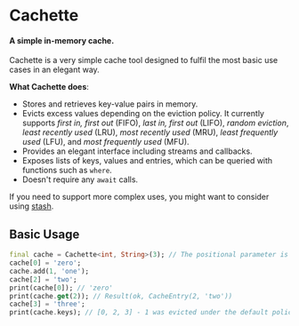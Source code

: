 # Cachette
#### A simple in-memory cache.

Cachette is a very simple cache tool designed to fulfil the most basic use cases in an elegant way.

**What Cachette does**:
* Stores and retrieves key-value pairs in memory.
* Evicts excess values depending on the eviction policy. It currently supports *first in, first out* (FIFO), *last in, first out* (LIFO), *random eviction*, *least recently used* (LRU), *most recently used* (MRU), *least frequently used* (LFU), and *most frequently used* (MFU).
* Provides an elegant interface including streams and callbacks.
* Exposes lists of keys, values and entries, which can be queried with functions such as `where`.
* Doesn't require any `await` calls.

If you need to support more complex uses, you might want to consider using [stash](https://pub.dev/packages/stash).

## Basic Usage

```dart
final cache = Cachette<int, String>(3); // The positional parameter is size.
cache[0] = 'zero';
cache.add(1, 'one');
cache[2] = 'two';
print(cache[0]); // 'zero'
print(cache.get(2)); // Result(ok, CacheEntry(2, 'two'))
cache[3] = 'three';
print(cache.keys); // [0, 2, 3] - 1 was evicted under the default policy (LRU)
```